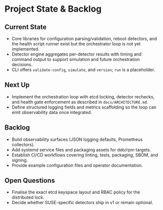 # Project State & Backlog

## Current State
- Core libraries for configuration parsing/validation, reboot detectors, and the
  health script runner exist but the orchestrator loop is not yet implemented.
- Detector engine aggregates per-detector results with timing and command output
  to support simulation and future orchestration decisions.
- CLI offers `validate-config`, `simulate`, and `version`; `run` is a placeholder.

## Next Up
- Implement the orchestration loop with etcd locking, detector rechecks, and health
  gate enforcement as described in `docs/ARCHITECTURE.md`.
- Define structured logging fields and metrics scaffolding so the loop can emit
  observability data once integrated.

## Backlog
- Build observability surfaces (JSON logging defaults, Prometheus collectors).
- Add systemd service files and packaging assets for deb/rpm targets.
- Establish CI/CD workflows covering linting, tests, packaging, SBOM, and signing.
- Provide example configuration files and operator documentation.

## Open Questions
- Finalise the exact etcd keyspace layout and RBAC policy for the distributed lock.
- Decide whether SUSE-specific detectors ship in v1 or remain optional.
